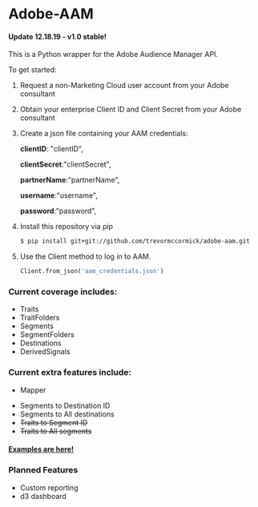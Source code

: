 # Adobe-AAM

#### Update 12.18.19 - v1.0 stable!

This is a Python wrapper for the Adobe Audience Manager API.

To get started:
1. Request a non-Marketing Cloud user account from your Adobe consultant
2. Obtain your enterprise Client ID and Client Secret from your Adobe consultant
3. Create a json file containing your AAM credentials:  

    **clientID**: "clientID",  

    **clientSecret**:"clientSecret",  

    **partnerName**:"partnerName",  

    **username**:"username",  

    **password**:"password",
4. Install this repository via pip
    ```sh
    $ pip install git+git://github.com/trevormccormick/adobe-aam.git
    ```
5. Use the Client method to log in to AAM.
    ```py
    Client.from_json('aam_credentials.json')
    ```
### Current coverage includes:
* Traits
* TraitFolders
* Segments
* SegmentFolders
* Destinations
* DerivedSignals

### Current extra features include:
* Mapper
- Segments to Destination ID
- Segments to All destinations
- ~~Traits to Segment ID~~
- ~~Traits to All segments~~

#### [Examples are here!](https://github.com/TrevorMcCormick/adobe-aam/blob/master/examples.md)

###  Planned Features
* Custom reporting
* d3 dashboard
